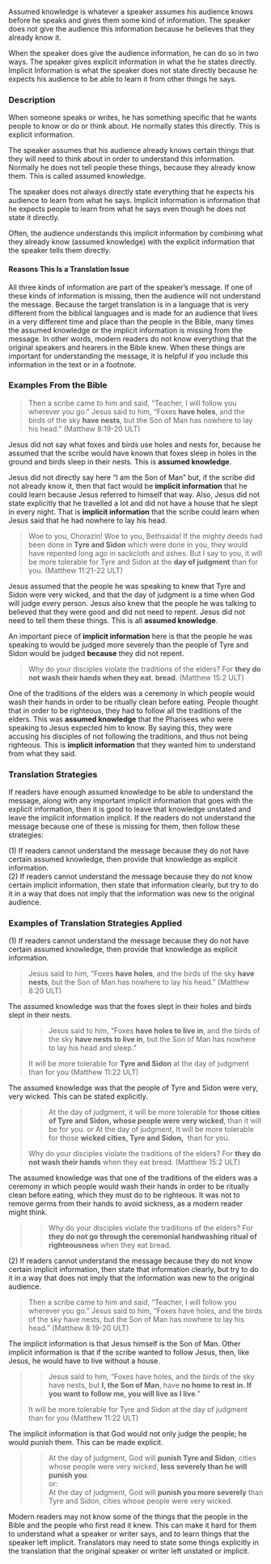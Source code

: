 Assumed knowledge is whatever a speaker assumes his audience knows before he speaks and gives them some kind of information. The speaker does not give the audience this information because he believes that they already know it.

When the speaker does give the audience information, he can do so in two ways. The speaker gives explicit information in what the he states directly. Implicit Information is what the speaker does not state directly because he expects his audience to be able to learn it from other things he says.

### Description

When someone speaks or writes, he has something specific that he wants people to know or do or think about. He normally states this directly. This is explicit information.

The speaker assumes that his audience already knows certain things that they will need to think about in order to understand this information. Normally he does not tell people these things, because they already know them. This is called assumed knowledge.

The speaker does not always directly state everything that he expects his audience to learn from what he says. Implicit information is information that he expects people to learn from what he says even though he does not state it directly.

Often, the audience understands this implicit information by combining what they already know (assumed knowledge) with the explicit information that the speaker tells them directly.

#### Reasons This Is a Translation Issue

All three kinds of information are part of the speaker’s message. If one of these kinds of information is missing, then the audience will not understand the message. Because the target translation is in a language that is very different from the biblical languages and is made for an audience that lives in a very different time and place than the people in the Bible, many times the assumed knowledge or the implicit information is missing from the message. In other words, modern readers do not know everything that the original speakers and hearers in the Bible knew. When these things are important for understanding the message, it is helpful if you include this information in the text or in a footnote.

### Examples From the Bible

> Then a scribe came to him and said, “Teacher, I will follow you wherever you go.” Jesus said to him, “Foxes **have holes**, and the birds of the sky **have nests**, but the Son of Man has nowhere to lay his head.” (Matthew 8:19-20 ULT)

Jesus did not say what foxes and birds use holes and nests for, because he assumed that the scribe would have known that foxes sleep in holes in the ground and birds sleep in their nests. This is **assumed knowledge**.

Jesus did not directly say here “I am the Son of Man” but, if the scribe did not already know it, then that fact would be **implicit information** that he could learn because Jesus referred to himself that way. Also, Jesus did not state explicitly that he travelled a lot and did not have a house that he slept in every night. That is **implicit information** that the scribe could learn when Jesus said that he had nowhere to lay his head.

> Woe to you, Chorazin! Woe to you, Bethsaida! If the mighty deeds had been done in **Tyre and Sidon** which were done in you, they would have repented long ago in sackcloth and ashes. But I say to you, it will be more tolerable for Tyre and Sidon at the **day of judgment** than for you. (Matthew 11:21-22 ULT)

Jesus assumed that the people he was speaking to knew that Tyre and Sidon were very wicked, and that the day of judgment is a time when God will judge every person. Jesus also knew that the people he was talking to believed that they were good and did not need to repent.  Jesus did not need to tell them these things. This is all **assumed knowledge**.

An important piece of **implicit information** here is that the people he was speaking to would be judged more severely than the people of Tyre and Sidon would be judged **because** they did not repent.

> Why do your disciples violate the traditions of the elders? For **they do not wash their hands when they eat**. **bread**. (Matthew 15:2 ULT)

One of the traditions of the elders was a ceremony in which people would wash their hands in order to be ritually clean before eating. People thought that in order to be righteous, they had to follow all the traditions of the elders. This was **assumed knowledge** that the Pharisees who were speaking to Jesus expected him to know. By saying this, they were accusing his disciples of not following the traditions, and thus not being righteous. This is **implicit information** that they wanted him to understand from what they said.

### Translation Strategies

If readers have enough assumed knowledge to be able to understand the message, along with any important implicit information that goes with the explicit information, then it is good to leave that knowledge unstated and leave the implicit information implicit. If the readers do not understand the message because one of these is missing for them, then follow these strategies:

(1) If readers cannot understand the message because they do not have certain assumed knowledge, then provide that knowledge as explicit information.    
(2) If readers cannot understand the message because they do not know certain implicit information, then state that information clearly, but try to do it in a way that does not imply that the information was new to the original audience.

### Examples of Translation Strategies Applied

(1) If readers cannot understand the message because they do not have certain assumed knowledge, then provide that knowledge as explicit information.

> Jesus said to him, “Foxes **have holes**, and the birds of the sky **have nests**, but the Son of Man has nowhere to lay his head.” (Matthew 8:20 ULT) 

The assumed knowledge was that the foxes slept in their holes and birds slept in their nests. 

> > Jesus said to him, “Foxes **have holes to live in**, and the birds of the sky **have nests to live in**, but the Son of Man has nowhere to lay his head and sleep.”
> > 
> >   
> 
> It will be more tolerable for **Tyre and Sidon** at the day of judgment than for you (Matthew 11:22 ULT)
 
The assumed knowledge was that the people of Tyre and Sidon were very, very wicked. This can be stated explicitly.
> 
> > At the day of judgment, it will be more tolerable for **those cities of Tyre and Sidon, whose people were very wicked**, than it will be for you. or At the day of judgment, It will be more tolerable for those **wicked cities, Tyre and Sidon,**  than for you.
> 
> Why do your disciples violate the traditions of the elders? For **they do not wash their hands** when they eat bread. (Matthew 15:2 ULT) 

The assumed knowledge was that one of the traditions of the elders was a ceremony in which people would wash their hands in order to be ritually clean before eating, which they must do to be righteous. It was not to remove germs from their hands to avoid sickness, as a modern reader might think.

> > Why do your disciples violate the traditions of the elders? For **they do not go through the ceremonial handwashing ritual of righteousness** when they eat bread.

(2) If readers cannot understand the message because they do not know certain implicit information, then state that information clearly, but try to do it in a way that does not imply that the information was new to the original audience.

> Then a scribe came to him and said, “Teacher, I will follow you wherever you go.” Jesus said to him, “Foxes have holes, and the birds of the sky have nests, but the Son of Man has nowhere to lay his head.” (Matthew 8:19-20 ULT)

The implicit information is that Jesus himself is the Son of Man. Other implicit information is that if the scribe wanted to follow Jesus, then, like Jesus, he would have to live without a house.

> > Jesus said to him, “Foxes have holes, and the birds of the sky have nests, but **I, the Son of Man**, have **no home to rest in. If you want to follow me, you will live as I live**.”
> 
> It will be more tolerable for Tyre and Sidon at the day of judgment than for you (Matthew 11:22 ULT) 

The implicit information is that God would not only judge the people; he would punish them. This can be made explicit.

> > At the day of judgment, God will **punish Tyre and Sidon**, cities whose people were very wicked, **less severely than he will punish you**.  
> > or:  
> > At the day of judgment, God will **punish you more severely** than Tyre and Sidon, cities whose people were very wicked.

Modern readers may not know some of the things that the people in the Bible and the people who first read it knew. This can make it hard for them to understand what a speaker or writer says, and to learn things that the speaker left implicit. Translators may need to state some things explicitly in the translation that the original speaker or writer left unstated or implicit.